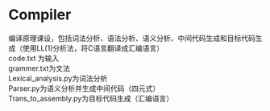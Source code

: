# Compiler
编译原理课设，包括词法分析、语法分析、语义分析、中间代码生成和目标代码生成（使用LL(1)分析法，将C语言翻译成汇编语言）  
code.txt 为输入  
grammer.txt为文法  
Lexical_analysis.py为词法分析  
Parser.py为语义分析并生成中间代码（四元式）  
Trans_to_assembly.py为目标代码生成（汇编语言）  
